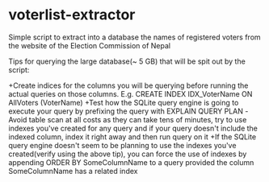 # voterlist-extractor
Simple script to extract into a database the names of registered voters from the website of the Election Commission of Nepal

Tips for querying the large database(~ 5 GB) that will be spit out by the script:

+Create indices for the columns you will be querying before running the actual queries on those columns. 
  E.g. CREATE INDEX IDX_VoterName ON AllVoters (VoterName)
+Test how the SQLite query engine is going to execute your query by prefixing the query with EXPLAIN QUERY PLAN 
  -Avoid table scan at all costs as they can take tens of minutes, try to use indexes you've created for any query and if your query          doesn't include the indexed column, index it right away and then run query on it
+If the SQLite query engine doesn't seem to be planning to use the indexes you've created(verify using the above tip), you can force the use of indexes by appending ORDER BY SomeColumnName to a query provided the column SomeColumnName has a related index
